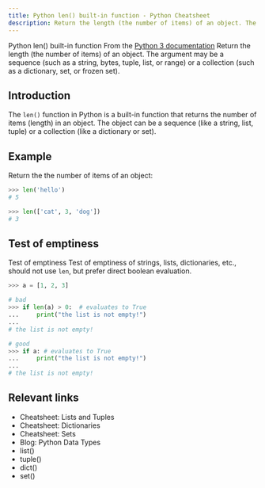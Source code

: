 ```yaml
---
title: Python len() built-in function - Python Cheatsheet
description: Return the length (the number of items) of an object. The argument may be a sequence (such as a string, bytes, tuple, list, or range) or a collection (such as a dictionary, set, or frozen set).
---
```


<base-title :title="frontmatter.title" :description="frontmatter.description">
Python len() built-in function
</base-title>

<base-disclaimer>
  <base-disclaimer-title>
    From the <a target="_blank" href="https://docs.python.org/3/library/functions.html#len">Python 3 documentation</a>
  </base-disclaimer-title>
  <base-disclaimer-content>
   Return the length (the number of items) of an object. The argument may be a sequence (such as a string, bytes, <router-link to="/builtin/tuple">tuple</router-link>, <router-link to="/builtin/list">list</router-link>, or <router-link to="/builtin/range">range</router-link>) or a collection (such as a <router-link to="/builtin/dict">dictionary</router-link>, <router-link to="/builtin/set">set</router-link>, or <router-link to="/builtin/frozenset">frozen set</router-link>).
  </base-disclaimer-content>
</base-disclaimer>

## Introduction

The `len()` function in Python is a built-in function that returns the number of items (length) in an object. The object can be a sequence (like a string, list, tuple) or a collection (like a dictionary or set).

## Example

Return the the number of items of an object:

```python
>>> len('hello')
# 5

>>> len(['cat', 3, 'dog'])
# 3
```

## Test of emptiness

<base-warning>
  <base-warning-title>Test of emptiness</base-warning-title>
    <base-warning-content>
      Test of emptiness of strings, lists, dictionaries, etc., should not use
    <code>len</code>, but prefer direct boolean evaluation.
  </base-warning-content>
</base-warning>

```python
>>> a = [1, 2, 3]

# bad
>>> if len(a) > 0:  # evaluates to True
...     print("the list is not empty!")
...
# the list is not empty!

# good
>>> if a: # evaluates to True
...     print("the list is not empty!")
...
# the list is not empty!
```

## Relevant links

- <router-link to="/cheatsheet/lists-and-tuples">Cheatsheet: Lists and Tuples</router-link>
- <router-link to="/cheatsheet/dictionaries">Cheatsheet: Dictionaries</router-link>
- <router-link to="/cheatsheet/sets">Cheatsheet: Sets</router-link>
- <router-link to="/blog/python-data-types">Blog: Python Data Types</router-link>
- <router-link to="/builtin/list">list()</router-link>
- <router-link to="/builtin/tuple">tuple()</router-link>
- <router-link to="/builtin/dict">dict()</router-link>
- <router-link to="/builtin/set">set()</router-link>
